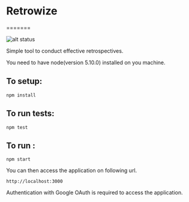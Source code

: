 # Retrowize
=======

![alt status](https://circleci.com/gh/phudekar/retrowize/tree/master.png?style=shield&circle-token=8aff88ab564759fb93ac641dd3112450a25f52f8)

Simple tool to conduct effective retrospectives.

You need to have node(version 5.10.0) installed on you machine.

To setup:
-----------
```
npm install
```

To run tests:
--------------
```
npm test
```

To run :
-----------
```
npm start
```

You can then access the application on following url.

```
http://localhost:3000
```
Authentication with Google OAuth is required to access the application.

